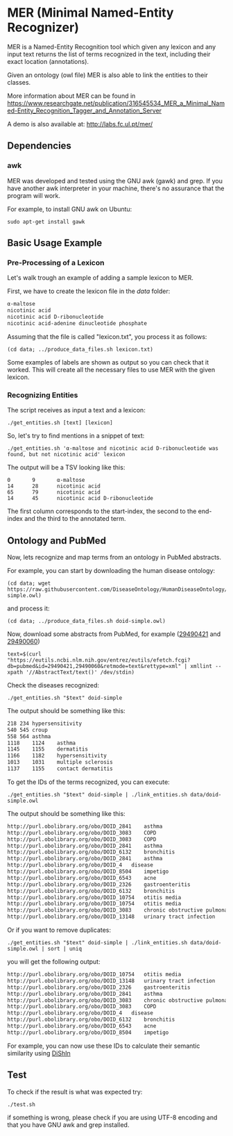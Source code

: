 # MER (Minimal Named-Entity Recognizer)

MER is a Named-Entity Recognition tool which given any lexicon and any input text returns the list of 
terms recognized in the text, including their exact location (annotations).

Given an ontology (owl file) MER is also able to link the entities to their classes.

More information about MER can be found in https://www.researchgate.net/publication/316545534_MER_a_Minimal_Named-Entity_Recognition_Tagger_and_Annotation_Server

A demo is also available at: http://labs.fc.ul.pt/mer/

## Dependencies

### awk

MER was developed and tested using the GNU awk (gawk) and grep. If you have another awk interpreter in your machine, there's no assurance that the program will work.

For example, to install GNU awk on Ubuntu:

```
sudo apt-get install gawk
```

## Basic Usage Example

### Pre-Processing of a Lexicon

Let's walk trough an example of adding a sample lexicon to MER. 

First, we have to create the lexicon file in the _data_ folder:

```txt
α-maltose
nicotinic acid
nicotinic acid D-ribonucleotide
nicotinic acid-adenine dinucleotide phosphate
```

Assuming that the file is called "lexicon.txt", you process it as follows:

```shell
(cd data; ../produce_data_files.sh lexicon.txt)
```

Some examples of labels are shown as output so you can check that it worked.
This will create all the necessary files to use MER with the given lexicon. 

### Recognizing Entities

The script receives as input a text and a lexicon:

```shell
./get_entities.sh [text] [lexicon]
```

So, let's try to find mentions in a snippet of text:

```shell
./get_entities.sh 'α-maltose and nicotinic acid D-ribonucleotide was found, but not nicotinic acid' lexicon
```

The output will be a TSV looking like this:

```tsv
0       9       α-maltose
14      28      nicotinic acid
65      79      nicotinic acid
14      45      nicotinic acid D-ribonucleotide
```

The first column corresponds to the start-index, the second to the end-index and the third to the annotated term.

## Ontology and PubMed

Now, lets recognize and map terms from an ontology in PubMed abstracts.

For example, you can start by downloading the human disease ontology:

```shell 
(cd data; wget https://raw.githubusercontent.com/DiseaseOntology/HumanDiseaseOntology/master/src/ontology/doid-simple.owl)
```

and process it:

```shell
(cd data; ../produce_data_files.sh doid-simple.owl)
```

Now, download some abstracts from PubMed, for example ([29490421](https://www.ncbi.nlm.nih.gov/pubmed/29490421) and [29490060](https://www.ncbi.nlm.nih.gov/pubmed/29490060))

```shell
text=$(curl "https://eutils.ncbi.nlm.nih.gov/entrez/eutils/efetch.fcgi?db=pubmed&id=29490421,29490060&retmode=text&rettype=xml" | xmllint --xpath '//AbstractText/text()' /dev/stdin)
```

Check the diseases recognized: 

```shell
./get_entities.sh "$text" doid-simple 
```

The output should be something like this:

```txt
218	234	hypersensitivity
540	545	croup
558	564	asthma
1118	1124	asthma
1145	1155	dermatitis
1166	1182	hypersensitivity
1013	1031	multiple sclerosis
1137	1155	contact dermatitis
```

To get the IDs of the terms recognized, you can execute:  

```shell
./get_entities.sh "$text" doid-simple | ./link_entities.sh data/doid-simple.owl
```

The output should be something like this:
```txt
http://purl.obolibrary.org/obo/DOID_2841	asthma
http://purl.obolibrary.org/obo/DOID_3083	COPD
http://purl.obolibrary.org/obo/DOID_3083	COPD
http://purl.obolibrary.org/obo/DOID_2841	asthma
http://purl.obolibrary.org/obo/DOID_6132	bronchitis
http://purl.obolibrary.org/obo/DOID_2841	asthma
http://purl.obolibrary.org/obo/DOID_4	disease
http://purl.obolibrary.org/obo/DOID_8504	impetigo
http://purl.obolibrary.org/obo/DOID_6543	acne
http://purl.obolibrary.org/obo/DOID_2326	gastroenteritis
http://purl.obolibrary.org/obo/DOID_6132	bronchitis
http://purl.obolibrary.org/obo/DOID_10754	otitis media
http://purl.obolibrary.org/obo/DOID_10754	otitis media
http://purl.obolibrary.org/obo/DOID_3083	chronic obstructive pulmonary disease
http://purl.obolibrary.org/obo/DOID_13148	urinary tract infection
```
Or if you want to remove duplicates:

```shell
./get_entities.sh "$text" doid-simple | ./link_entities.sh data/doid-simple.owl | sort | uniq
```
you will get the following output: 

```txt
http://purl.obolibrary.org/obo/DOID_10754	otitis media
http://purl.obolibrary.org/obo/DOID_13148	urinary tract infection
http://purl.obolibrary.org/obo/DOID_2326	gastroenteritis
http://purl.obolibrary.org/obo/DOID_2841	asthma
http://purl.obolibrary.org/obo/DOID_3083	chronic obstructive pulmonary disease
http://purl.obolibrary.org/obo/DOID_3083	COPD
http://purl.obolibrary.org/obo/DOID_4	disease
http://purl.obolibrary.org/obo/DOID_6132	bronchitis
http://purl.obolibrary.org/obo/DOID_6543	acne
http://purl.obolibrary.org/obo/DOID_8504	impetigo
```

For example, you can now use these IDs to calculate their semantic similarity using [DiShIn](https://github.com/lasigeBioTM/DiShIn)

## Test

To check if the result is what was expected try:

```shell
./test.sh
```

if something is wrong, please check if you are using UTF-8 encoding and that you have GNU awk and grep installed. 


